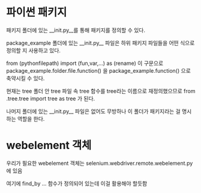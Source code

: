 # 파이썬 패키지

패키지 폴더에 있는 \_\_init.py\_\_를 통해 패키지를 정의할 수 있다.

package_example 폴더에 있는 \_\_init.py\_\_ 파일은 하위 패키지 파일들을 어떤 식으로 정의할 지 사용하고 있다.

from (pythonfilepath) import (fun,var,...) as (rename)
이 구문으로 package_example.folder.file.function() 을 package_example.function() 으로 축약시킬 수 있다.

현재는 tree 폴더 안 tree 파일 속 tree 함수를 tree라는 이름으로 재정의했으므로 from .tree.tree import tree as tree 가 된다.

나머지 폴더에 있는 \_\_init.py\_\_ 파일은 없어도 무방하나 이 폴더가 패키지라는 걸 명시하는 역할을 한다.

# webelement 객체

우리가 필요한 webelement 객체는 selenium.webdriver.remote.webelement.py 에 있음

여기에 find_by ... 함수가 정의되어 있는데 이걸 활용해야 할듯함

